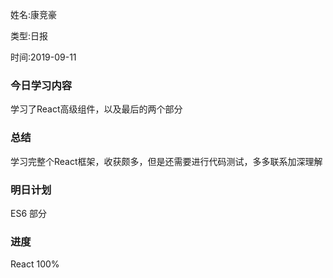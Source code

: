 姓名:康竞豪

类型:日报

时间:2019-09-11

### 今日学习内容

学习了React高级组件，以及最后的两个部分

### 总结

学习完整个React框架，收获颇多，但是还需要进行代码测试，多多联系加深理解

### 明日计划

ES6 部分

### 进度

React 100%

